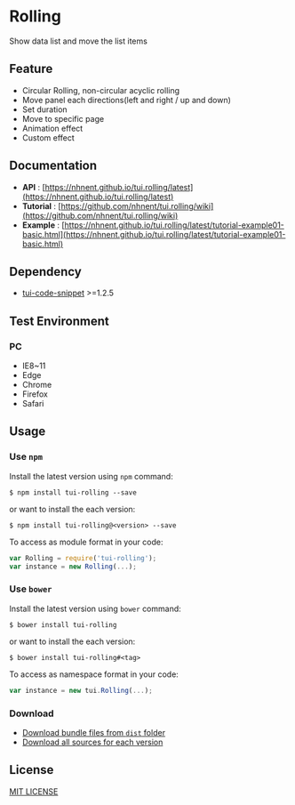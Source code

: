 # Rolling
Show data list and move the list items

## Feature
* Circular Rolling, non-circular acyclic rolling
* Move panel each directions(left and right / up and down)
* Set duration
* Move to specific page
* Animation effect
* Custom effect

## Documentation
* **API** : [https://nhnent.github.io/tui.rolling/latest](https://nhnent.github.io/tui.rolling/latest)
* **Tutorial** : [https://github.com/nhnent/tui.rolling/wiki](https://github.com/nhnent/tui.rolling/wiki)
* **Example** :
[https://nhnent.github.io/tui.rolling/latest/tutorial-example01-basic.html](https://nhnent.github.io/tui.rolling/latest/tutorial-example01-basic.html)

## Dependency
* [tui-code-snippet](https://github.com/nhnent/tui.code-snippet) >=1.2.5

## Test Environment
### PC
* IE8~11
* Edge
* Chrome
* Firefox
* Safari

## Usage
### Use `npm`

Install the latest version using `npm` command:

```
$ npm install tui-rolling --save
```

or want to install the each version:

```
$ npm install tui-rolling@<version> --save
```

To access as module format in your code:

```javascript
var Rolling = require('tui-rolling');
var instance = new Rolling(...);
```

### Use `bower`
Install the latest version using `bower` command:

```
$ bower install tui-rolling
```

or want to install the each version:

```
$ bower install tui-rolling#<tag>
```

To access as namespace format in your code:

```javascript
var instance = new tui.Rolling(...);
```

### Download
* [Download bundle files from `dist` folder](https://github.com/nhnent/tui.rolling/tree/production/dist)
* [Download all sources for each version](https://github.com/nhnent/tui.rolling/releases)

## License
[MIT LICENSE](https://github.com/nhnent/tui.rolling/blob/master/LICENSE)
